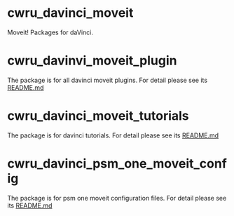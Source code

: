 # cwru_davinci_moveit
Moveit! Packages for daVinci.

# cwru_davinvi_moveit_plugin
The package is for all davinci moveit plugins. For detail please see its [README.md](https://github.com/lusu8892/cwru_davinci_moveit/blob/master/cwru_davinci_moveit_plugins/README.md)

# cwru_davinci_moveit_tutorials
The package is for davinci tutorials. For detail please see its [README.md](https://github.com/lusu8892/cwru_davinci_moveit/blob/master/cwru_davinci_moveit_tutorials/README.md)

# cwru_davinci_psm_one_moveit_config
The package is for psm one moveit configuration files. For detail please see its [README.md](https://github.com/lusu8892/cwru_davinci_moveit/blob/master/cwru_davinci_psm_one_moveit_config/README.md)
